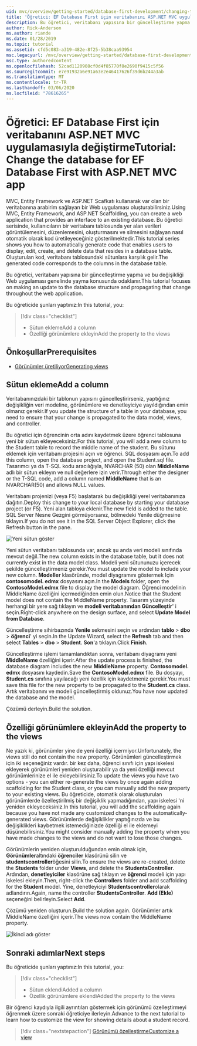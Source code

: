```yaml
---
uid: mvc/overview/getting-started/database-first-development/changing-the-database
title: 'Öğretici: EF Database First için veritabanını ASP.NET MVC uygulamasıyla değiştirme'
description: Bu öğretici, veritabanı yapısına bir güncelleştirme yapma ve bu değişikliği Web uygulaması genelinde yayma konusunda odaklanır.
author: Rick-Anderson
ms.author: riande
ms.date: 01/28/2019
ms.topic: tutorial
ms.assetid: cfd5c083-a319-482e-8f25-5b38caa93954
msc.legacyurl: /mvc/overview/getting-started/database-first-development/changing-the-database
msc.type: authoredcontent
ms.openlocfilehash: 52cad1120908cf0d4f85770f8e2690f9415c5f56
ms.sourcegitcommit: e7e91932a6e91a63e2e46417626f39d6b244a3ab
ms.translationtype: MT
ms.contentlocale: tr-TR
ms.lasthandoff: 03/06/2020
ms.locfileid: "78616265"
---
```

# <a name="tutorial-change-the-database-for-ef-database-first-with-aspnet-mvc-app"></a><span data-ttu-id="2c80f-103">Öğretici: EF Database First için veritabanını ASP.NET MVC uygulamasıyla değiştirme</span><span class="sxs-lookup"><span data-stu-id="2c80f-103">Tutorial: Change the database for EF Database First with ASP.NET MVC app</span></span>

<span data-ttu-id="2c80f-104">MVC, Entity Framework ve ASP.NET Scafkatı kullanarak var olan bir veritabanına arabirim sağlayan bir Web uygulaması oluşturabilirsiniz.</span><span class="sxs-lookup"><span data-stu-id="2c80f-104">Using MVC, Entity Framework, and ASP.NET Scaffolding, you can create a web application that provides an interface to an existing database.</span></span> <span data-ttu-id="2c80f-105">Bu öğretici serisinde, kullanıcıların bir veritabanı tablosunda yer alan verileri görüntülemesini, düzenlemesini, oluşturmasını ve silmesini sağlayan nasıl otomatik olarak kod üretileyeceğiniz gösterilmektedir.</span><span class="sxs-lookup"><span data-stu-id="2c80f-105">This tutorial series shows you how to automatically generate code that enables users to display, edit, create, and delete data that resides in a database table.</span></span> <span data-ttu-id="2c80f-106">Oluşturulan kod, veritabanı tablosundaki sütunlara karşılık gelir.</span><span class="sxs-lookup"><span data-stu-id="2c80f-106">The generated code corresponds to the columns in the database table.</span></span>

<span data-ttu-id="2c80f-107">Bu öğretici, veritabanı yapısına bir güncelleştirme yapma ve bu değişikliği Web uygulaması genelinde yayma konusunda odaklanır.</span><span class="sxs-lookup"><span data-stu-id="2c80f-107">This tutorial focuses on making an update to the database structure and propagating that change throughout the web application.</span></span>

<span data-ttu-id="2c80f-108">Bu öğreticide şunları yaptınız:</span><span class="sxs-lookup"><span data-stu-id="2c80f-108">In this tutorial, you:</span></span>

> [!div class="checklist"]
> * <span data-ttu-id="2c80f-109">Sütun ekleme</span><span class="sxs-lookup"><span data-stu-id="2c80f-109">Add a column</span></span>
> * <span data-ttu-id="2c80f-110">Özelliği görünümlere ekleyin</span><span class="sxs-lookup"><span data-stu-id="2c80f-110">Add the property to the views</span></span>

## <a name="prerequisites"></a><span data-ttu-id="2c80f-111">Önkoşullar</span><span class="sxs-lookup"><span data-stu-id="2c80f-111">Prerequisites</span></span>

* [<span data-ttu-id="2c80f-112">Görünümler üretiliyor</span><span class="sxs-lookup"><span data-stu-id="2c80f-112">Generating views</span></span>](generating-views.md)

## <a name="add-a-column"></a><span data-ttu-id="2c80f-113">Sütun ekleme</span><span class="sxs-lookup"><span data-stu-id="2c80f-113">Add a column</span></span>

<span data-ttu-id="2c80f-114">Veritabanınızdaki bir tablonun yapısını güncelleştirirseniz, yaptığınız değişikliğin veri modeline, görünümlere ve denetleyiciye yayıldığından emin olmanız gerekir.</span><span class="sxs-lookup"><span data-stu-id="2c80f-114">If you update the structure of a table in your database, you need to ensure that your change is propagated to the data model, views, and controller.</span></span>

<span data-ttu-id="2c80f-115">Bu öğretici için öğrencinin orta adını kaydetmek üzere öğrenci tablosuna yeni bir sütun ekleyeceksiniz.</span><span class="sxs-lookup"><span data-stu-id="2c80f-115">For this tutorial, you will add a new column to the Student table to record the middle name of the student.</span></span> <span data-ttu-id="2c80f-116">Bu sütunu eklemek için veritabanı projesini açın ve öğrenci. SQL dosyasını açın.</span><span class="sxs-lookup"><span data-stu-id="2c80f-116">To add this column, open the database project, and open the Student.sql file.</span></span> <span data-ttu-id="2c80f-117">Tasarımcı ya da T-SQL kodu aracılığıyla, NVARCHAR (50) olan **MiddleName** adlı bir sütun ekleyın ve null değerlere izin verir.</span><span class="sxs-lookup"><span data-stu-id="2c80f-117">Through either the designer or the T-SQL code, add a column named **MiddleName** that is an NVARCHAR(50) and allows NULL values.</span></span>

<span data-ttu-id="2c80f-118">Veritabanı projenizi (veya F5) başlatarak bu değişikliği yerel veritabanınıza dağıtın.</span><span class="sxs-lookup"><span data-stu-id="2c80f-118">Deploy this change to your local database by starting your database project (or F5).</span></span> <span data-ttu-id="2c80f-119">Yeni alan tabloya eklenir.</span><span class="sxs-lookup"><span data-stu-id="2c80f-119">The new field is added to the table.</span></span> <span data-ttu-id="2c80f-120">SQL Server Nesne Gezgini görmüyorsanız, bölmedeki Yenile düğmesine tıklayın.</span><span class="sxs-lookup"><span data-stu-id="2c80f-120">If you do not see it in the SQL Server Object Explorer, click the Refresh button in the pane.</span></span>

![Yeni sütun göster](changing-the-database/_static/image2.png)

<span data-ttu-id="2c80f-122">Yeni sütun veritabanı tablosunda var, ancak şu anda veri modeli sınıfında mevcut değil.</span><span class="sxs-lookup"><span data-stu-id="2c80f-122">The new column exists in the database table, but it does not currently exist in the data model class.</span></span> <span data-ttu-id="2c80f-123">Modeli yeni sütununuzu içerecek şekilde güncelleştirmeniz gerekir.</span><span class="sxs-lookup"><span data-stu-id="2c80f-123">You must update the model to include your new column.</span></span> <span data-ttu-id="2c80f-124">**Modeller** klasöründe, model diyagramını göstermek Için **contosomodel. edmx** dosyasını açın.</span><span class="sxs-lookup"><span data-stu-id="2c80f-124">In the **Models** folder, open the **ContosoModel.edmx** file to display the model diagram.</span></span> <span data-ttu-id="2c80f-125">Öğrenci modelinin MiddleName özelliğini içermediğinden emin olun.</span><span class="sxs-lookup"><span data-stu-id="2c80f-125">Notice that the Student model does not contain the MiddleName property.</span></span> <span data-ttu-id="2c80f-126">Tasarım yüzeyinde herhangi bir yere sağ tıklayın ve **modeli veritabanından Güncelleştir**' i seçin.</span><span class="sxs-lookup"><span data-stu-id="2c80f-126">Right-click anywhere on the design surface, and select **Update Model from Database**.</span></span>

<span data-ttu-id="2c80f-127">Güncelleştirme sihirbazında **Yenile** sekmesini seçin ve ardından **tablo** > **dbo** > **öğrenci**' yi seçin.</span><span class="sxs-lookup"><span data-stu-id="2c80f-127">In the Update Wizard, select the **Refresh** tab and then select **Tables** > **dbo** > **Student**.</span></span> <span data-ttu-id="2c80f-128">**Son**'a tıklayın.</span><span class="sxs-lookup"><span data-stu-id="2c80f-128">Click **Finish**.</span></span>

<span data-ttu-id="2c80f-129">Güncelleştirme işlemi tamamlandıktan sonra, veritabanı diyagramı yeni **MiddleName** özelliğini içerir.</span><span class="sxs-lookup"><span data-stu-id="2c80f-129">After the update process is finished, the database diagram includes the new **MiddleName** property.</span></span> <span data-ttu-id="2c80f-130">**Contosomodel. edmx** dosyasını kaydedin.</span><span class="sxs-lookup"><span data-stu-id="2c80f-130">Save the **ContosoModel.edmx** file.</span></span> <span data-ttu-id="2c80f-131">Bu dosyayı, **Student.cs** sınıfına yayılacağı yeni özellik için kaydetmeniz gerekir.</span><span class="sxs-lookup"><span data-stu-id="2c80f-131">You must save this file for the new property to be propagated to the **Student.cs** class.</span></span> <span data-ttu-id="2c80f-132">Artık veritabanını ve modeli güncelleştirmiş oldunuz.</span><span class="sxs-lookup"><span data-stu-id="2c80f-132">You have now updated the database and the model.</span></span>

<span data-ttu-id="2c80f-133">Çözümü derleyin.</span><span class="sxs-lookup"><span data-stu-id="2c80f-133">Build the solution.</span></span>

## <a name="add-the-property-to-the-views"></a><span data-ttu-id="2c80f-134">Özelliği görünümlere ekleyin</span><span class="sxs-lookup"><span data-stu-id="2c80f-134">Add the property to the views</span></span>

<span data-ttu-id="2c80f-135">Ne yazık ki, görünümler yine de yeni özelliği içermiyor.</span><span class="sxs-lookup"><span data-stu-id="2c80f-135">Unfortunately, the views still do not contain the new property.</span></span> <span data-ttu-id="2c80f-136">Görünümleri güncelleştirmek için iki seçeneğiniz vardır. bir kez daha, öğrenci sınıfı için yapı iskelesi ekleyerek görünümleri yeniden oluşturabilir ya da yeni özelliği mevcut görünümlerinize el ile ekleyebilirsiniz.</span><span class="sxs-lookup"><span data-stu-id="2c80f-136">To update the views you have two options - you can either re-generate the views by once again adding scaffolding for the Student class, or you can manually add the new property to your existing views.</span></span> <span data-ttu-id="2c80f-137">Bu öğreticide, otomatik olarak oluşturulan görünümlerde özelleştirilmiş bir değişiklik yapmadığından, yapı iskelesi 'ni yeniden ekleyeceksiniz.</span><span class="sxs-lookup"><span data-stu-id="2c80f-137">In this tutorial, you will add the scaffolding again because you have not made any customized changes to the automatically-generated views.</span></span> <span data-ttu-id="2c80f-138">Görünümlerde değişiklikler yaptığınızda ve bu değişiklikleri kaybetmek istemediğinizde özelliği el ile eklemeyi düşünebilirsiniz.</span><span class="sxs-lookup"><span data-stu-id="2c80f-138">You might consider manually adding the property when you have made changes to the views and do not want to lose those changes.</span></span>

<span data-ttu-id="2c80f-139">Görünümlerin yeniden oluşturulduğundan emin olmak için, **Görünümler**altındaki **öğrenciler** klasörünü silin ve **studentscontroller**öğesini silin.</span><span class="sxs-lookup"><span data-stu-id="2c80f-139">To ensure the views are re-created, delete the **Students** folder under **Views**, and delete the **StudentsController**.</span></span> <span data-ttu-id="2c80f-140">Ardından, **denetleyiciler** klasörüne sağ tıklayın ve **öğrenci** modeli için yapı iskelesi ekleyin.</span><span class="sxs-lookup"><span data-stu-id="2c80f-140">Then, right-click the **Controllers** folder and add scaffolding for the **Student** model.</span></span> <span data-ttu-id="2c80f-141">Yine, denetleyiciyi **Studentscontroller**olarak adlandırın.</span><span class="sxs-lookup"><span data-stu-id="2c80f-141">Again, name the controller **StudentsController**.</span></span> <span data-ttu-id="2c80f-142">**Add (Ekle)** seçeneğini belirleyin.</span><span class="sxs-lookup"><span data-stu-id="2c80f-142">Select **Add**.</span></span>

<span data-ttu-id="2c80f-143">Çözümü yeniden oluşturun.</span><span class="sxs-lookup"><span data-stu-id="2c80f-143">Build the solution again.</span></span> <span data-ttu-id="2c80f-144">Görünümler artık MiddleName özelliğini içerir.</span><span class="sxs-lookup"><span data-stu-id="2c80f-144">The views now contain the MiddleName property.</span></span>

![İkinci adı göster](changing-the-database/_static/image5.png)

## <a name="next-steps"></a><span data-ttu-id="2c80f-146">Sonraki adımlar</span><span class="sxs-lookup"><span data-stu-id="2c80f-146">Next steps</span></span>

<span data-ttu-id="2c80f-147">Bu öğreticide şunları yaptınız:</span><span class="sxs-lookup"><span data-stu-id="2c80f-147">In this tutorial, you:</span></span>

> [!div class="checklist"]
> * <span data-ttu-id="2c80f-148">Sütun eklendi</span><span class="sxs-lookup"><span data-stu-id="2c80f-148">Added a column</span></span>
> * <span data-ttu-id="2c80f-149">Özellik görünümlere eklendi</span><span class="sxs-lookup"><span data-stu-id="2c80f-149">Added the property to the views</span></span>

<span data-ttu-id="2c80f-150">Bir öğrenci kaydıyla ilgili ayrıntıları göstermek için görünümü özelleştirmeyi öğrenmek üzere sonraki öğreticiye ilerleyin.</span><span class="sxs-lookup"><span data-stu-id="2c80f-150">Advance to the next tutorial to learn how to customize the view for showing details about a student record.</span></span>
> [!div class="nextstepaction"]
> [<span data-ttu-id="2c80f-151">Görünümü özelleştirme</span><span class="sxs-lookup"><span data-stu-id="2c80f-151">Customize a view</span></span>](customizing-a-view.md)